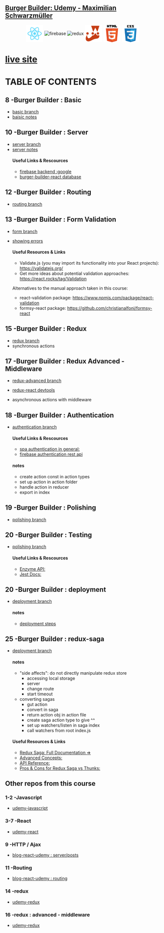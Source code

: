 ## [Burger Builder: Udemy - Maximilian Schwarzmüller](https://www.udemy.com/course/react-the-complete-guide-incl-redux/)

<div align='center'>

<img align='center' alt="React" width="56px" src="https://raw.githubusercontent.com/github/explore/80688e429a7d4ef2fca1e82350fe8e3517d3494d/topics/react/react.png" />

<img align='center' alt="firebase" width="56px" src="https://img.icons8.com/color/48/000000/firebase.png" />

<img align='center' alt="redux" width="56px" src="https://img.icons8.com/color/48/000000/redux.png" />

<img align='center' alt="jest" width="56px" src="assets/jest.png" />

<img align='center' alt="HTML5" width="56px" src="https://raw.githubusercontent.com/github/explore/80688e429a7d4ef2fca1e82350fe8e3517d3494d/topics/html/html.png" />

<img align='center' alt="CSS3" width="56px" src="https://raw.githubusercontent.com/github/explore/80688e429a7d4ef2fca1e82350fe8e3517d3494d/topics/css/css.png" />

</div>

# [live site](https://burger-builder-react-88892.web.app/)

# TABLE OF CONTENTS

## 8 -Burger Builder : Basic
- [basic branch](https://github.com/h-griffin/burger-builder-udemy/tree/basic)
- [baisic notes](notes/basic.md)

## 10 -Burger Builder : Server
- [server branch](https://github.com/h-griffin/burger-builder-udemy/tree/server)
- [server notes](notes/sever.md)
    #### Useful Links & Rescources
    - [firebase backend :google](https://firebase.google.com/) 
    - [burger-builder-react database](https://console.firebase.google.com/u/0/project/burger-builder-react-88892/database/burger-builder-react-88892/data)

## 12 -Burger Builder : Routing
- [routing branch](https://github.com/h-griffin/burger-builder-udemy/tree/routing)

## 13 -Burger Builder : Form Validation
- [form branch](https://github.com/h-griffin/burger-builder-udemy/tree/form)
- [showing errors](notes/showing-errors.md)
    #### Useful Resources & Links
    - Validate.js (you may import its functionality into your React projects): https://validatejs.org/
    - Get more ideas about potential validation approaches: https://react.rocks/tag/Validation

    Alternatives to the manual approach taken in this course:
    - react-validation package: https://www.npmjs.com/package/react-validation
    - formsy-react package: https://github.com/christianalfoni/formsy-react

## 15 -Burger Builder : Redux
- [redux branch](https://github.com/h-griffin/burger-builder-udemy/tree/redux)
- synchronous actions

## 17 -Burger Builder : Redux Advanced - Middleware
- [redux-advanced branch](https://github.com/h-griffin/burger-builder-udemy/tree/redux-advanced)
- [redux-react devtools](https://github.com/zalmoxisus/redux-devtools-extension)

- asynchronous actions with middleware

## 18 -Burger Builder : Authentication
- [authentication branch](https://github.com/h-griffin/burger-builder-udemy/tree/authentication)
    #### Useful Links & Rescources
    - [spa authentication in general:](https://stormpath.com/blog/token-auth-spa)
    - [firebase authentication rest api](https://firebase.google.com/docs/reference/rest/auth)

    #### notes
    - create action const in action types
    - set up action in action folder
    - handle action in reducer
    - export in index
    
## 19 -Burger Builder : Polishing
- [polishing branch](https://github.com/h-griffin/burger-builder-udemy/tree/polishing)

## 20 -Burger Builder : Testing
- [polishing branch](https://github.com/h-griffin/burger-builder-udemy/tree/testing)
    #### Useful Links & Rescources
    - [Enzyme API: ](http://airbnb.io/enzyme/docs/api/)
    - [Jest Docs: ](https://facebook.github.io/jest/)

## 20 -Burger Builder : deployment
- [deployment branch](https://github.com/h-griffin/burger-builder-udemy/tree/deployment)
    #### notes
    - [deployment steps](notes/deployment.md)

## 25 -Burger Builder : redux-saga
- [deployment branch](https://github.com/h-griffin/burger-builder-udemy/tree/deployment)
    #### notes
    - "side affects": do not directly manipulate redux store
        - accessing local storage 
        - server 
        - change route 
        - start timeout 
    - converting sagas
        - gut action 
        - convert in saga
        - return action obj in action file
        - create saga action type to give ^^
        - set up watchers/listen in saga index
        - call watchers from root index.js

    #### Useful Resources & Links
    - [Redux Saga: Full Documentation =>](https://redux-saga.js.org/)
    - [Advanced Concepts:](https://redux-saga.js.org/docs/advanced/)
    - [API Reference:](https://redux-saga.js.org/docs/api/)
    - [Pros & Cons for Redux Saga vs Thunks:](https://stackoverflow.com/questions/34930735/pros-cons-of-using-redux-saga-with-es6-generators-vs-redux-thunk-with-es2017-asy/34933395)

## Other repos from this course
### 1-2 -Javascript
- [udemy-javascript](https://github.com/h-griffin/udemy-javascript)

### 3-7 -React
- [udemy-react](https://github.com/h-griffin/udemy-react)

### 9 -HTTP / Ajax
- [blog-react-udemy : server/posts](https://github.com/h-griffin/blog-react-udemy/tree/posts)

### 11 -Routing
- [blog-react-udemy : routing](https://github.com/h-griffin/blog-react-udemy/tree/routing)

### 14 -redux
- [udemy-redux](https://github.com/h-griffin/udemy-redux)

### 16 -redux : advanced - middleware
- [udemy-redux](https://github.com/h-griffin/udemy-redux/tree/middleware)


